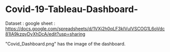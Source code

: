 # Covid-19-Tableau-Dashboard-

Dataset : google sheet : https://docs.google.com/spreadsheets/d/1VXj2h0qLF3kIVulVSCOG1L6oVdc81IA9kzqyDyXhDcA/edit?usp=sharing

"Covid_Dashboard.png" has the image of the dashboard.

